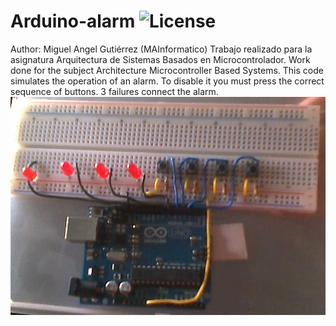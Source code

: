 # Arduino-alarm ![License](https://camo.githubusercontent.com/aaf8a1f435ccaeed79a4273402a224a2890ff119/68747470733a2f2f696d672e736869656c64732e696f2f707970692f6c2f707974686f6e2d74656c656772616d2d626f742e737667)

Author: Miguel Angel Gutiérrez (MAInformatico)
Trabajo realizado para la asignatura Arquitectura de Sistemas Basados en Microcontrolador.
Work done for the subject Architecture Microcontroller Based Systems.
This code simulates the operation of an alarm. To disable it you must press the correct sequence of buttons. 3 failures connect the alarm.
![Foto aquí](https://github.com/MAInformatico/Arduino-alarm/blob/master/alarma.png)

